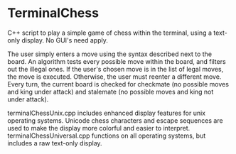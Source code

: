 # TerminalChess
C++ script to play a simple game of chess within the terminal, using a text-only display. No GUI's need apply.

The user simply enters a move using the syntax described next to the board. An algorithm tests every possible move
within the board, and filters out the illegal ones. If the user's chosen move is in the list of legal moves, the
move is executed. Otherwise, the user must reenter a different move. Every turn, the current board is checked for
checkmate (no possible moves and king under attack) and stalemate (no possible moves and king not under attack).

terminalChessUnix.cpp includes enhanced display features for unix operating systems. Unicode chess characters and
escape sequences are used to make the display more colorful and easier to interpret. terminalChessUniversal.cpp
functions on all operating systems, but includes a raw text-only display.
